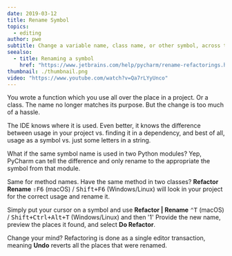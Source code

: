 ```yaml
---
date: 2019-03-12
title: Rename Symbol
topics:
  - editing
author: pwe
subtitle: Change a variable name, class name, or other symbol, across the project.
seealso:
  - title: Renaming a symbol
    href: "https://www.jetbrains.com/help/pycharm/rename-refactorings.html"
thumbnail: ./thumbnail.png
video: "https://www.youtube.com/watch?v=Qa7rLYyUnco"
---
```


You wrote a function which you use all over the place in a project. Or a class. The name no longer matches its purpose. But the change is too much of a hassle.

The IDE knows where it is used. Even better, it knows the difference between usage in your project vs. finding it in a dependency, and best of all, usage as a symbol vs. just some letters in a string.

What if the same symbol name is used in two Python modules? Yep, PyCharm can tell the difference and only rename to the appropriate the symbol from that module.

Same for method names. Have the same method in two classes? **Refactor Rename** <kbd>⇧F6</kbd> (macOS) / <kbd>Shift+F6</kbd> (Windows/Linux) will look in your project for the correct usage and rename it.

Simply put your cursor on a symbol and use **Refactor | Rename** <kbd>⌃T</kbd> (macOS) / <kbd>Shift+Ctrl+Alt+T</kbd> (Windows/Linux) and then '1' Provide the new name, preview the places it found, and select **Do Refactor**.

Change your mind? Refactoring is done as a single editor transaction, meaning **Undo** reverts all the places that were renamed.
